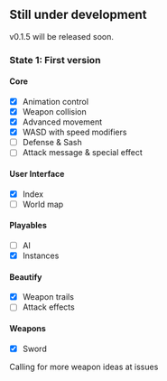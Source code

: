 ## Still under development

v0.1.5 will be released soon. 

### State 1: First version

#### Core

- [x] Animation control
- [x] Weapon collision
- [x] Advanced movement
 - [x] WASD with speed modifiers
 - [ ] Defense & Sash
- [ ] Attack message & special effect

#### User Interface

- [x] Index
- [ ] World map

#### Playables

- [ ] AI
- [x] Instances

#### Beautify

- [x] Weapon trails
- [ ] Attack effects

#### Weapons

- [x] Sword

Calling for more weapon ideas at issues
